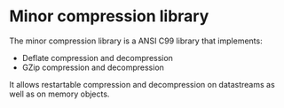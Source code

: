 # Minor compression library

The minor compression library is a ANSI C99 library that implements:

* Deflate compression and decompression
* GZip compression and decompression

It allows restartable compression and decompression on datastreams as
well as on memory objects.